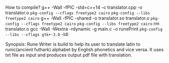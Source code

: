 How to compile?
	g++ -Wall -fPIC -std=c++14 -c translator.cpp -o translator.o `pkg-config --cflags freetype2 cairo` `pkg-config --libs freetype2 cairo`
	g++ -Wall -fPIC -shared -o translator.so translator.o `pkg-config --cflags freetype2 cairo` `pkg-config --libs freetype2 cairo`
	rm translator.o
	gcc -Wall -Wextra -rdynamic -g main.c -o runePrint `pkg-config --libs --cflags gtk+-3.0` -ldl

Synopsis:
	Rune Writer is build to help its user to translate latin to runic(ancient futhark) alphabet by English phonetics and vice versa.
	It uses txt file as input and produces output pdf file with translation.
